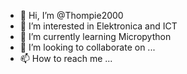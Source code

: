 - 👋 Hi, I’m @Thompie2000
- 👀 I’m interested in Elektronica and ICT
- 🌱 I’m currently learning Micropython
- 💞️ I’m looking to collaborate on ...
- 📫 How to reach me ...

<!---
Thompie2000/Thompie2000 is a ✨ special ✨ repository because its `README.md` (this file) appears on your GitHub profile.
You can click the Preview link to take a look at your changes.
--->
